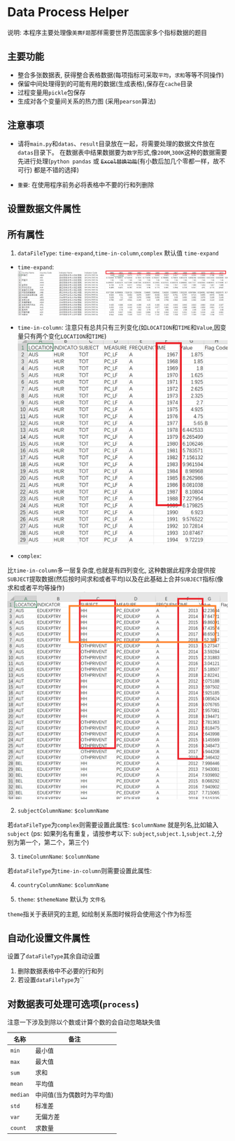 # Data Process Helper

说明: 本程序主要处理像`美赛F题`那样需要世界范围国家多个指标数据的题目

## 主要功能

- 整合多张数据表, 获得整合表格数据(每项指标可采取`平均`，`求和`等等不同操作)
- 保留中间处理得到的可能有用的数据(生成表格),保存在`cache`目录
- 过程变量用`pickle`包保存
- 生成对各个变量间关系的热力图 (采用`pearson`算法)

## 注意事项

- 请将`main.py`和`datas`、`result`目录放在一起，将需要处理的数据文件放在`datas`目录下。
在数据表中结果数据要为`数字`形式,像`200M`,`300K`这种的数据需要先进行处理(`python pandas` 或 ~~`Excel替换功能`~~(有小数后加几个零都一样，故不可行) 都是不错的选择)

- `重要`: 在使用程序前务必将表格中不要的行和列删除



## 设置数据文件属性

## 所有属性

1.  `dataFileType`: `time-expand`,`time-in-column`,`complex` 默认值 `time-expand`


- `time-expand`:
![time-expand](demo/timeExpand.png)

- `time-in-column`:
注意只有总共只有三列变化(如`LOCATION`和`TIME`和`Value`,因变量只有两个变化`LOCATION`和`TIME`)
![time-in-column](demo/timeInColumn.png)

- `complex`:

比`time-in-column`多一层复杂度,也就是有四列变化, 这种数据此程序会提供按`SUBJECT`提取数据(然后按时间求和或者平均)以及在此基础上合并`SUBJECT`指标(像求和或者平均等操作)
![complex](demo/complex.png)

2. `subjectColumnName`: `$columnName`

若`dataFileType`为`complex`则需要设置此属性:
`$columnName` 就是列名,比如输入`subject` (ps: 如果列名有重复，请按参考以下: `subject`,`subject.1`,`subject.2`,分别为第一个，第二个，第三个)

3. `timeColumnName`: `$columnName`

若`dataFileType`为`time-in-column`则需要设置此属性:

4. `countryColumnName`: `$columnName` 

5. `theme`: `$themeName` 默认为 `文件名`

`theme`指关于表研究的主题, 如绘制关系图时候将会使用这个作为标签

## 自动化设置文件属性

设置了`dataFileType`其余自动设置
1. 删除数据表格中不必要的行和列
2. 若设置`dataFileType`为``

## 对数据表可处理可选项(`process`)

注意一下涉及到除以个数或计算个数的会自动忽略缺失值

| 名称  | 备注  |
|  ----  | ----  |
| `min`  | 最小值 |
| `max`  | 最大值 |
| `sum`  | 求和 |
| `mean`  | 平均值 |
| `median`  | 中间值(当为偶数时为平均值) |
| `std`  | 标准差 |
| `var`  | 无偏方差 |
| `count`  | 求数量 |